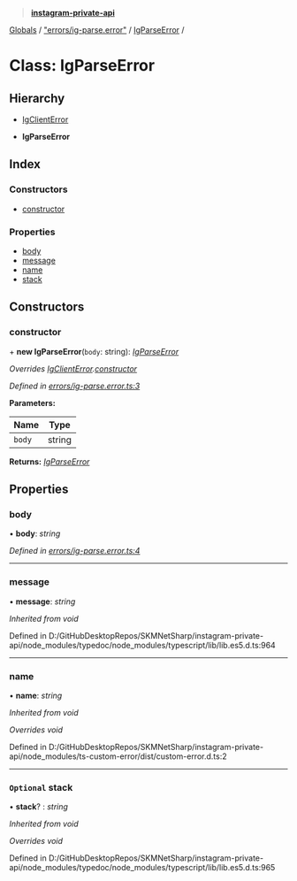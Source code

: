> **[instagram-private-api](../README.md)**

[Globals](../globals.md) / ["errors/ig-parse.error"](../modules/_errors_ig_parse_error_.md) / [IgParseError](_errors_ig_parse_error_.igparseerror.md) /

# Class: IgParseError

## Hierarchy

  * [IgClientError](_errors_ig_client_error_.igclienterror.md)

  * **IgParseError**

## Index

### Constructors

* [constructor](_errors_ig_parse_error_.igparseerror.md#constructor)

### Properties

* [body](_errors_ig_parse_error_.igparseerror.md#body)
* [message](_errors_ig_parse_error_.igparseerror.md#message)
* [name](_errors_ig_parse_error_.igparseerror.md#name)
* [stack](_errors_ig_parse_error_.igparseerror.md#optional-stack)

## Constructors

###  constructor

\+ **new IgParseError**(`body`: string): *[IgParseError](_errors_ig_parse_error_.igparseerror.md)*

*Overrides [IgClientError](_errors_ig_client_error_.igclienterror.md).[constructor](_errors_ig_client_error_.igclienterror.md#constructor)*

*Defined in [errors/ig-parse.error.ts:3](https://github.com/Nerixyz/instagram-private-api/blob/e5037ee/src/errors/ig-parse.error.ts#L3)*

**Parameters:**

Name | Type |
------ | ------ |
`body` | string |

**Returns:** *[IgParseError](_errors_ig_parse_error_.igparseerror.md)*

## Properties

###  body

• **body**: *string*

*Defined in [errors/ig-parse.error.ts:4](https://github.com/Nerixyz/instagram-private-api/blob/e5037ee/src/errors/ig-parse.error.ts#L4)*

___

###  message

• **message**: *string*

*Inherited from void*

Defined in D:/GitHubDesktopRepos/SKMNetSharp/instagram-private-api/node_modules/typedoc/node_modules/typescript/lib/lib.es5.d.ts:964

___

###  name

• **name**: *string*

*Inherited from void*

*Overrides void*

Defined in D:/GitHubDesktopRepos/SKMNetSharp/instagram-private-api/node_modules/ts-custom-error/dist/custom-error.d.ts:2

___

### `Optional` stack

• **stack**? : *string*

*Inherited from void*

*Overrides void*

Defined in D:/GitHubDesktopRepos/SKMNetSharp/instagram-private-api/node_modules/typedoc/node_modules/typescript/lib/lib.es5.d.ts:965